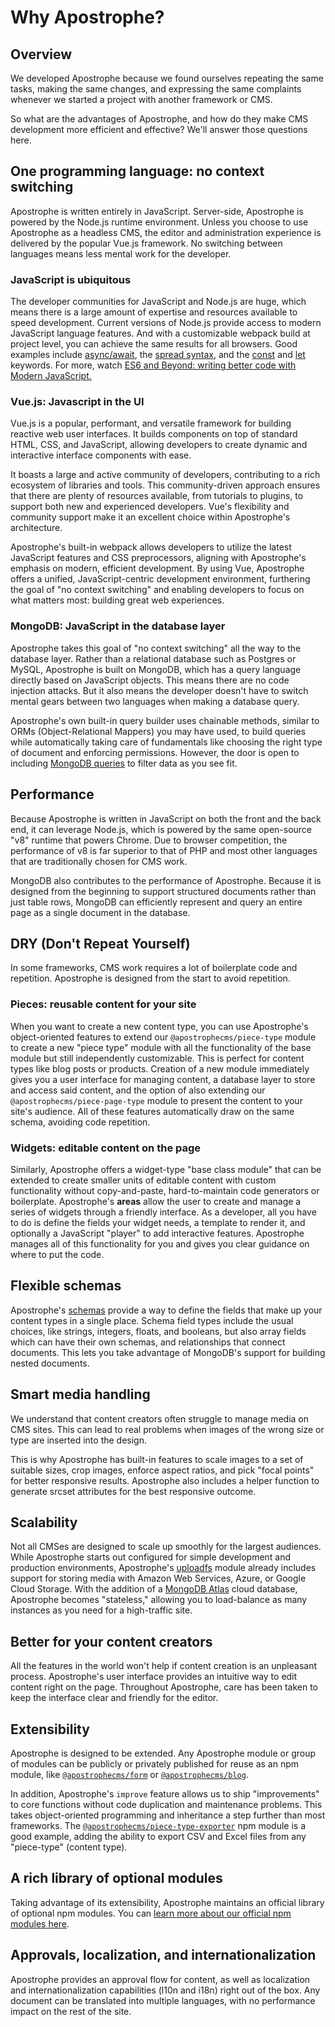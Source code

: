 # Why Apostrophe?

## **Overview**

We developed Apostrophe because we found ourselves repeating the same tasks, making the same changes, and expressing the same complaints whenever we started a project with another framework or CMS.

So what are the advantages of Apostrophe, and how do they make CMS development more efficient and effective? We'll answer those questions here.

## **One programming language: no context switching**

Apostrophe is written entirely in JavaScript. Server-side, Apostrophe is powered by the Node.js runtime environment. Unless you choose to use Apostrophe as a headless CMS, the editor and administration experience is delivered by the popular Vue.js framework. No switching between languages means less mental work for the developer.

### **JavaScript is ubiquitous**

The developer communities for JavaScript and Node.js are huge, which means there is a large amount of expertise and resources available to speed development. Current versions of Node.js provide access to modern JavaScript language features. And with a customizable webpack build at project level, you can achieve the same results for all browsers. Good examples include [async/await](https://developer.mozilla.org/en-US/docs/Web/JavaScript/Reference/Statements/async_function), the [spread syntax](https://developer.mozilla.org/en-US/docs/Web/JavaScript/Reference/Operators/Spread_syntax), and the [const](https://developer.mozilla.org/en-US/docs/Web/JavaScript/Reference/Statements/const) and [let](https://developer.mozilla.org/en-US/docs/Web/JavaScript/Reference/Statements/let) keywords. For more, watch [ES6 and Beyond: writing better code with Modern JavaScript.](https://www.youtube.com/watch?v=Y1egnF8db34)

### **Vue.js: Javascript in the UI**

Vue.js is a popular, performant, and versatile framework for building reactive web user interfaces. It builds components on top of standard HTML, CSS, and JavaScript, allowing developers to create dynamic and interactive interface components with ease.

It boasts a large and active community of developers, contributing to a rich ecosystem of libraries and tools. This community-driven approach ensures that there are plenty of resources available, from tutorials to plugins, to support both new and experienced developers. Vue's flexibility and community support make it an excellent choice within Apostrophe's architecture.

Apostrophe's built-in webpack allows developers to utilize the latest JavaScript features and CSS preprocessors, aligning with Apostrophe's emphasis on modern, efficient development. By using Vue, Apostrophe offers a unified, JavaScript-centric development environment, furthering the goal of "no context switching" and enabling developers to focus on what matters most: building great web experiences.

### **MongoDB: JavaScript in the database layer**

Apostrophe takes this goal of "no context switching" all the way to the database layer. Rather than a relational database such as Postgres or MySQL, Apostrophe is built on MongoDB, which has a query language directly based on JavaScript objects. This means there are no code injection attacks. But it also means the developer doesn't have to switch mental gears between two languages when making a database query.

Apostrophe's own built-in query builder uses chainable methods, similar to ORMs (Object-Relational Mappers) you may have used, to build queries while automatically taking care of fundamentals like choosing the right type of document and enforcing permissions. However, the door is open to including [MongoDB queries](https://docs.mongodb.com/manual/tutorial/query-documents/) to filter data as you see fit.

## **Performance**

Because Apostrophe is written in JavaScript on both the front and the back end, it can leverage Node.js, which is powered by the same open-source "v8" runtime that powers Chrome. Due to browser competition, the performance of v8 is far superior to that of PHP and most other languages that are traditionally chosen for CMS work.

MongoDB also contributes to the performance of Apostrophe. Because it is designed from the beginning to support structured documents rather than just table rows, MongoDB can efficiently represent and query an entire page as a single document in the database.

## **DRY (Don't Repeat Yourself)**

In some frameworks, CMS work requires a lot of boilerplate code and repetition. Apostrophe is designed from the start to avoid repetition.

### **Pieces: reusable content for your site**

When you want to create a new content type, you can use Apostrophe's object-oriented features to extend our `@apostrophecms/piece-type` module to create a new "piece type" module with all the functionality of the base module but still independently customizable. This is perfect for content types like blog posts or products. Creation of a new module immediately gives you a user interface for managing content, a database layer to store and access said content, and the option of also extending our `@apostrophecms/piece-page-type` module to present the content to your site's audience. All of these features automatically draw on the same schema, avoiding code repetition.

### **Widgets: editable content on the page**

Similarly, Apostrophe offers a widget-type "base class module" that can be extended to create smaller units of editable content with custom functionality without copy-and-paste, hard-to-maintain code generators or boilerplate. Apostrophe's **areas** allow the user to create and manage a series of widgets through a friendly interface. As a developer, all you have to do is define the fields your widget needs, a template to render it, and optionally a JavaScript "player" to add interactive features. Apostrophe manages all of this functionality for you and gives you clear guidance on where to put the code.

## **Flexible schemas**

Apostrophe's [schemas](https://docs.apostrophecms.org/guide/content-schema.html) provide a way to define the fields that make up your content types in a single place. Schema field types include the usual choices, like strings, integers, floats, and booleans, but also array fields which can have their own schemas, and relationships that connect documents. This lets you take advantage of MongoDB's support for building nested documents.

## **Smart media handling**

We understand that content creators often struggle to manage media on CMS sites. This can lead to real problems when images of the wrong size or type are inserted into the design.

This is why Apostrophe has built-in features to scale images to a set of suitable sizes, crop images, enforce aspect ratios, and pick "focal points" for better responsive results. Apostrophe also includes a helper function to generate srcset attributes for the best responsive outcome.

## **Scalability**

Not all CMSes are designed to scale up smoothly for the largest audiences. While Apostrophe starts out configured for simple development and production environments, Apostrophe's [uploadfs](https://github.com/apostrophecms/uploadfs#readme) module already includes support for storing media with Amazon Web Services, Azure, or Google Cloud Storage. With the addition of a [MongoDB Atlas](https://www.mongodb.com/cloud/atlas/) cloud database, Apostrophe becomes "stateless," allowing you to load-balance as many instances as you need for a high-traffic site.

## **Better for your content creators**

All the features in the world won't help if content creation is an unpleasant process. Apostrophe's user interface provides an intuitive way to edit content right on the page. Throughout Apostrophe, care has been taken to keep the interface clear and friendly for the editor.

## **Extensibility**

Apostrophe is designed to be extended. Any Apostrophe module or group of modules can be publicly or privately published for reuse as an npm module, like [`@apostrophecms/form`](https://www.npmjs.com/package/@apostrophecms/form) or [`@apostrophecms/blog`](https://www.npmjs.com/package/@apostrophecms/blog).

In addition, Apostrophe's `improve` feature allows us to ship "improvements" to core functions without code duplication and maintenance problems. This takes object-oriented programming and inheritance a step further than most frameworks. The [`@apostrophecms/piece-type-exporter`](https://github.com/apostrophecms/piece-type-exporter) npm module is a good example, adding the ability to export CSV and Excel files from any "piece-type" (content type).

## **A rich library of optional modules**

Taking advantage of its extensibility, Apostrophe maintains an official library of optional npm modules. You can [learn more about our official npm modules here](https://apostrophecms.com/extensions).

## **Approvals, localization, and internationalization**

Apostrophe provides an approval flow for content, as well as localization and internationalization capabilities (l10n and i18n) right out of the box. Any document can be translated into multiple languages, with no performance impact on the rest of the site.